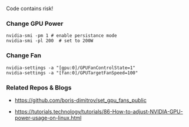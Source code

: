 Code contains risk!

### Change GPU Power
```
nvidia-smi -pm 1 # enable persistance mode
nvidia-smi -pl 200  # set to 200W
```

### Change Fan
```
nvidia-settings -a "[gpu:0]/GPUFanControlState=1"
nvidia-settings -a "[fan:0]/GPUTargetFanSpeed=100"
```


### Related Repos & Blogs

- https://github.com/boris-dimitrov/set_gpu_fans_public

- https://tutorials.technology/tutorials/86-How-to-adjust-NVIDIA-GPU-power-usage-on-linux.html
